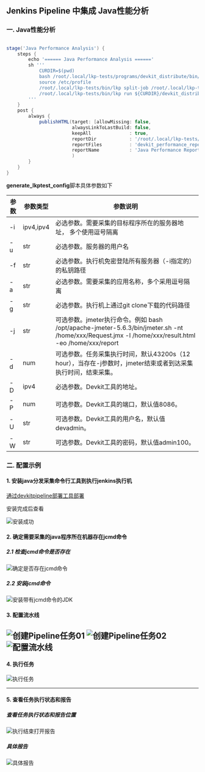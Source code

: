 ## Jenkins Pipeline 中集成 Java性能分析

### 一. Java性能分析

```groovy

stage('Java Performance Analysis') {
    steps {
        echo '====== Java Performance Analysis ======'
        sh '''
            CURDIR=$(pwd)
            bash /root/.local/lkp-tests/programs/devkit_distribute/bin/generate_lkptest_config.sh -i 160.0.1.2,160.0.1.3 -u root -f /home/Jenkens/id_rsa -D 160.0.1.5 -a spring-boot -d 10 -g /home/Jenkens/spring-boot
            source /etc/profile
            /root/.local/lkp-tests/bin/lkp split-job /root/.local/lkp-tests/programs/devkit_distribute/config/devkit_distribute.yaml
            /root/.local/lkp-tests/bin/lkp run ${CURDIR}/devkit_distribute-defaults.yaml
        '''
    }
    post {
        always {
            publishHTML(target: [allowMissing: false,
                        alwaysLinkToLastBuild: false,
                        keepAll              : true,
                        reportDir            : '/root/.local/lkp-tests/programs/devkit_distribute/data',
                        reportFiles          : 'devkit_performance_report.html',
                        reportName           : 'Java Performance Report']
                        )
        }
    }
}
```

**generate_lkptest_config**脚本具体参数如下

| 参数 | 参数类型      | 参数说明                                                                                                                                   |
|----|-----------|----------------------------------------------------------------------------------------------------------------------------------------|
| -i | ipv4,ipv4 | 必选参数。需要采集的目标程序所在的服务器地址， 多个使用逗号隔离                                                                                                       |
| -u | str       | 必选参数。服务器的用户名                                                                                                                           |
| -f | str       | 必选参数。执行机免密登陆所有服务器（-i指定的）的私钥路径                                                                                                          |
| -a | str       | 必选参数。需要采集的应用名称，多个采用逗号隔离                                                                                                                |
| -g | str       | 必选参数。执行机上通过git clone下载的代码路径                                                                                                            |
| -j | str       | 可选参数。jmeter执行命令。例如 bash /opt/apache-jmeter-5.6.3/bin/jmeter.sh -nt /home/xxx/Request.jmx -l /home/xxx/result.html -eo /home/xxx/report |
| -d | num       | 可选参数。任务采集执行时间，默认43200s（12 hour），当存在-j参数时，jmeter结束或者到达采集执行时间，结束采集。                                                                      |
| -D | ipv4      | 必选参数。Devkit工具的地址。                                                                                                                      |
| -P | num       | 可选参数。Devkit工具的端口，默认值8086。                                                                                                              |
| -U | str       | 可选参数。Devkit工具的用户名，默认值devadmin。                                                                                                         |
| -W | str       | 可选参数。Devkit工具的密码，默认值admin100。                                                                                                          |

### 二. 配置示例

#### 1. 安装java分发采集命令行工具到执行jenkins执行机

[通过devkitpipeline部署工具部署](../批量部署工具/批量部署工具devkitpipeline.md)

安装完成后查看

![安装成功](./DevkitPerformanceAnalysis.assets/安装成功.png)

#### 2. 确定需要采集的java程序所在机器存在jcmd命令

##### 2.1 检查jcmd命令是否存在

![确定是否存在jcmd命令](./DevkitPerformanceAnalysis.assets/检查jcmd命令存在.png)

##### 2.2 安装jcmd命令

![安装带有jcmd命令的JDK](./DevkitPerformanceAnalysis.assets/安装带有jcmd命令的JDK.png)

#### 3. 配置流水线

![创建Pipeline任务01](./DevkitPerformanceAnalysis.assets/创建Pipeline任务01.png)
![创建Pipeline任务02](./DevkitPerformanceAnalysis.assets/创建Pipeline任务02.png)
![配置流水线](./DevkitPerformanceAnalysis.assets/创建Pipeline任务03.png)
----

#### 4. 执行任务

![执行任务](./DevkitPerformanceAnalysis.assets/执行流水.png)

----

#### 5. 查看任务执行状态和报告

##### 查看任务执行状态和报告位置

![执行结束打开报告](./DevkitPerformanceAnalysis.assets/执行结束打开报告.png)

##### 具体报告

![具体报告](./DevkitPerformanceAnalysis.assets/具体报告.png)
 
